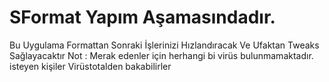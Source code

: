 # SFormat Yapım Aşamasındadır.
Bu Uygulama Formattan Sonraki İşlerinizi Hızlandıracak Ve Ufaktan Tweaks Sağlayacaktır
Not : Merak edenler için herhangi bi virüs bulunmamaktadır. isteyen kişiler Virüstotalden bakabilirler
